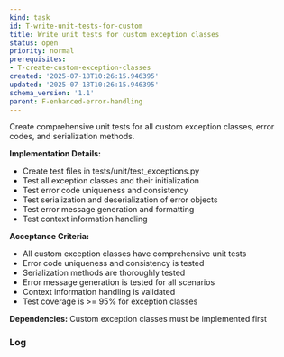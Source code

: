 ```yaml
---
kind: task
id: T-write-unit-tests-for-custom
title: Write unit tests for custom exception classes
status: open
priority: normal
prerequisites:
- T-create-custom-exception-classes
created: '2025-07-18T10:26:15.946395'
updated: '2025-07-18T10:26:15.946395'
schema_version: '1.1'
parent: F-enhanced-error-handling
---
```

Create comprehensive unit tests for all custom exception classes, error codes, and serialization methods.

**Implementation Details:**
- Create test files in tests/unit/test_exceptions.py
- Test all exception classes and their initialization
- Test error code uniqueness and consistency
- Test serialization and deserialization of error objects
- Test error message generation and formatting
- Test context information handling

**Acceptance Criteria:**
- All custom exception classes have comprehensive unit tests
- Error code uniqueness and consistency is tested
- Serialization methods are thoroughly tested
- Error message generation is tested for all scenarios
- Context information handling is validated
- Test coverage is >= 95% for exception classes

**Dependencies:** Custom exception classes must be implemented first

### Log

